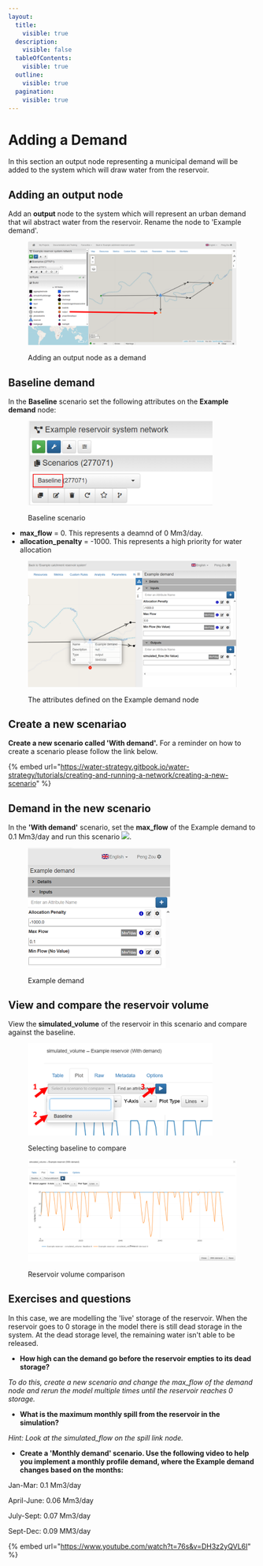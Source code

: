 ```yaml
---
layout:
  title:
    visible: true
  description:
    visible: false
  tableOfContents:
    visible: true
  outline:
    visible: true
  pagination:
    visible: true
---
```


# Adding a Demand

In this section an output node representing a municipal demand will be added to the system which will draw water from the reservoir.

## Adding an output node

Add an **output** node to the system which will represent an urban demand that wil abstract water from the reservoir. Rename the node to 'Example demand'.

<figure><img src="../../.gitbook/assets/image (218).png" alt=""><figcaption><p>Adding an output node as a demand</p></figcaption></figure>

## Baseline demand

In the **Baseline** scenario set the following attributes on the **Example demand** node:

<figure><img src="../../.gitbook/assets/image (220).png" alt="" width="375"><figcaption><p>Baseline scenario</p></figcaption></figure>

* **max\_flow** = 0. This represents a deamnd of 0 Mm3/day.
* **allocation\_penalty** = -1000. This represents a high priority for water allocation

<figure><img src="../../.gitbook/assets/image (221).png" alt=""><figcaption><p>The attributes defined on the Example demand node</p></figcaption></figure>

## **Create a new scenariao**

**Create a new scenario called 'With demand'.** For a reminder on how to create a scenario please follow the link below.

{% embed url="https://water-strategy.gitbook.io/water-strategy/tutorials/creating-and-running-a-network/creating-a-new-scenario" %}

## Demand in the new scenario

In the **'With demand'** scenario, set the **max\_flow** of the Example demand to 0.1 Mm3/day and run this scenario ![](https://water-strategy.gitbook.io/\~gitbook/image?url=https%3A%2F%2Fcontent.gitbook.com%2Fcontent%2FLG7JgbktYGchOfcaz0zv%2Fblobs%2FxccVMlqqFMkgoP5T8BDH%2Fimage.png\&width=300\&dpr=4\&quality=100\&sign=530a8e5b\&sv=1).

<figure><img src="../../.gitbook/assets/image (222).png" alt="" width="289"><figcaption><p>Example demand</p></figcaption></figure>

## View and compare the reservoir volume

View the **simulated\_volume** of the reservoir in this scenario and compare against the baseline.

<figure><img src="../../.gitbook/assets/image (223).png" alt="" width="375"><figcaption><p>Selecting baseline to compare</p></figcaption></figure>

<figure><img src="../../.gitbook/assets/image (224).png" alt=""><figcaption><p>Reservoir volume comparison</p></figcaption></figure>

## Exercises and questions <a href="#exercises-and-questions" id="exercises-and-questions"></a>

In this case, we are modelling the 'live' storage of the reservoir. When the reservoir goes to 0 storage in the model there is still dead storage in the system. At the dead storage level, the remaining water isn't able to be released.

* **How high can the demand go before the reservoir empties to its dead storage?**&#x20;

&#x20;      _To do this, create a new scenario and change the max\_flow of the demand node and rerun the model multiple times until the reservoir reaches 0 storage._

* **What is the maximum monthly spill from the reservoir in the simulation?**&#x20;

&#x20;       _Hint: Look at the simulated\_flow on the spill link node._

* **Create a 'Monthly demand' scenario. Use the following video to help you implement a monthly profile demand, where the Example demand changes based on the months:**&#x20;

&#x20;       Jan-Mar: 0.1 Mm3/day&#x20;

&#x20;       April-June: 0.06 Mm3/day&#x20;

&#x20;       July-Sept: 0.07 Mm3/day&#x20;

&#x20;       Sept-Dec: 0.09 MM3/day

{% embed url="https://www.youtube.com/watch?t=76s&v=DH3z2yQVL6I" %}
